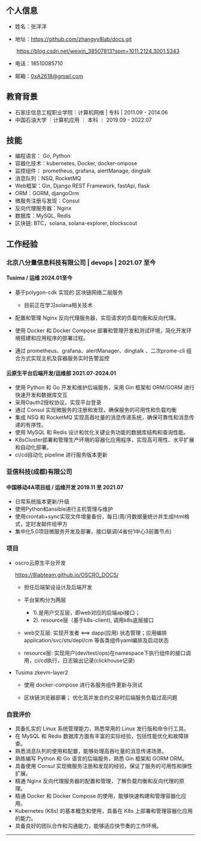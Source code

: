 ## 个人信息

- 姓名：张洋洋

- 地址：https://github.com/zhangyy8lab/docs.git

  ​           https://blog.csdn.net/weixin_38507813?spm=1011.2124.3001.5343

- 电话：18510085710

- 邮箱：0xA2618@gmail.com

## 教育背景

- 石家庄信息工程职业学院｜计算机网络  |  专科   |   2011.09  -  2014.06
- 中国石油大学                   ｜计算机应用 ｜  本科  ｜ 2019.09  -  2022.07

## 技能

- 编程语言： Go, Python
- 容器化技术：kubernetes, Docker, docker-ompose
- 监控组件： prometheus, grafana, alertManage, dingtalk
- 消息队列：NSQ, RocketMQ
- Web框架：Gin, Django REST Framework, fastApi, flask
- ORM：GORM, djangoOrm
- 微服务注册与发现：Consul
- 反向代理服务器：Nginx
- 数据库：MySQL, Redis
- 区块链: BTC，solana, solana-explorer, blockscout

## 工作经验

### 北京八分量信息科技有限公司 | devops | 2021.07 至今

#### Tusima / 运维 2024.01至今

- 基于polygon-cdk 实现的 区块链网络二层服务

  - 目前正在学习solana相关技术

- 配置和管理 Nginx 反向代理服务器，实现请求的负载均衡和反向代理。

- 使用 Docker 和 Docker Compose 部署和管理开发和测试环境，简化开发环境搭建和应用程序的部署过程。

- 通过 prometheus、grafana、alertManager、dingtalk 、二次prome-cli 组合方式实现主机及容器服务实时告警监控

  

#### 云原生平台后端开发/运维部 2021.07-2024.01

- 使用 Python 和 Go 开发和维护后端服务，采用 Gin 框架和 ORM/GORM  进行快速开发和数据库交互
- 采用Oauth2授权协议，实现平台登录
- 通过 Consul 实现微服务的注册和发现，确保服务的可用性和负载均衡
- 集成 NSQ 和 RocketMQ 实现高吞吐量的消息传递系统，确保可靠性和消息传递的有序性。
- 使用 MySQL 和 Redis 设计和优化关键业务功能的数据库结构和查询性能。
- K8sCluster部署和管理生产环境的容器化应用程序，实现高可用性、水平扩展和自动化部署。
- ci/cd自动化 pipeline 进行服务版本更新

### 亚信科技(成都)有限公司

#### 中国移动4A项目组 / 运维开发 2019.11 至 2021.07

-  日常系统版本更新/升级
- 使用Python和ansible进行主机管理与维护
- 使用crontab+sync实现文件增量备份，每日/周/月数据量统计并生成html格式，定时发邮件给甲方
- 集中化5.0项目微服务开发及部署，接口联调(4省份1中心3前置节点)

### 项目

- oscro云原生平台开发

  https://8labteam.github.io/OSCRO_DOCS/ 

  - 担任后端架设设计及后端开发

  - 平台架构分为两层 

    - 1).是用户交互层，即web对应的后端api接口； 
    - 2). resource层（基于k8s-client), 调用k8s底层接口

  - web交互层: 实现开发者 <==> dapp(应用) 状态管理；应用编排 application/svc/sts/depl/cm 等各类组件yaml编排及启动状态

  - resource层: 实现用户(dev/test/ops)在namespace下执行组件的接口调用，ci/cd执行，日志输出记录(clickhouse记录)

    

- Tusima zkevm-layer2

  - 使用 docker-compose 进行各服务组件更新与测试

  - 区块链浏览器部署； 优化高并发合约交易时后端服务负载过高问题

    

### 自我评价

- 具备扎实的 Linux 系统管理能力，熟悉常用的 Linux 发行版和命令行工具。
- 在 MySQL 和 Redis 数据库方面有丰富的实际经验，包括性能优化和故障排查。
- 熟悉消息队列的使用和配置，能够处理高吞吐量的消息传递场景。
- 熟练编写 Python 和 Go 语言的后端服务，熟悉 Gin 框架和 GORM ORM。
- 具备使用 Consul 实现微服务注册和发现的经验，保证了服务的可用性和弹性扩展。
- 精通 Nginx 反向代理服务器的配置和管理，了解负载均衡和反向代理的原理。
- 精通 Docker 和 Docker Compose 的使用，能够快速构建和管理容器化应用。
-  Kubernetes (K8s) 的基本概念和使用，具备在 K8s 上部署和管理容器化应用的能力。
- 具备良好的团队合作和沟通能力，能够适应快节奏的工作环境。

---